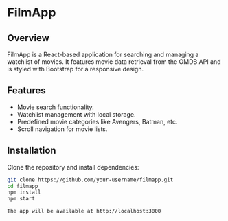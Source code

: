 # FilmApp

## Overview
FilmApp is a React-based application for searching and managing a watchlist of movies. It features movie data retrieval from the OMDB API and is styled with Bootstrap for a responsive design.

## Features
- Movie search functionality.
- Watchlist management with local storage.
- Predefined movie categories like Avengers, Batman, etc.
- Scroll navigation for movie lists.

## Installation
Clone the repository and install dependencies:
```bash
git clone https://github.com/your-username/filmapp.git
cd filmapp
npm install
npm start

The app will be available at http://localhost:3000
